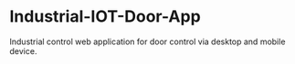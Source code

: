 # Industrial-IOT-Door-App
Industrial control web application for door control via desktop and mobile device.
